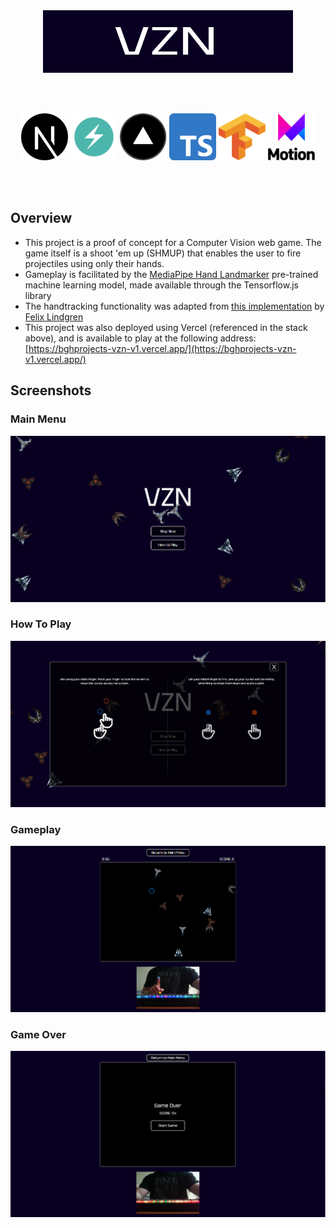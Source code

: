 <div align="center">
<a href="https://bghprojects-vzn-v1.vercel.app"><img src="./public/assets/readme/TitleLogo.PNG" width="400" height="100"></a> 
</div>


  <br></br>

  <div align='center'>
    <a href="https://nextjs.org/"><img src="./public/assets/readme/stacklogos/NextJS.png" width="75" height="75"></a>
    <a href="https://chakra-ui.com/"><img src="./public/assets/readme/stacklogos/ChakraUI.png" width="75" height="75"></a>
    <a href="https://vercel.com/"><img src="./public/assets/readme/stacklogos/Vercel.png" width="75" height="75"></a>
    <a href="https://www.typescriptlang.org/"><img src="./public/assets/readme/stacklogos/Typescript.png" width="75" height="75"></a>
    <a href="https://www.tensorflow.org/js"><img src="./public/assets/readme/stacklogos/Tensorflow.png" width="75" height="75"></a>
    <a href="https://www.framer.com/motion/"><img src="./public/assets/readme/stacklogos/FramerMotion.png" width="75" height="75"></a>
  </div>

  <br></br>

  ## Overview
  - This project is a proof of concept for a Computer Vision web game. The game itself is a shoot 'em up (SHMUP) that enables the user to fire projectiles using only their hands.
  - Gameplay is facilitated by the [MediaPipe Hand Landmarker](https://developers.google.com/mediapipe/solutions/vision/hand_landmarker) pre-trained machine learning model, made available through the Tensorflow.js library
  - The handtracking functionality was adapted from [this implementation](https://medium.com/@felix.p.lindgren/hand-pose-detection-with-tensorflow-js-and-next-js-b87038c58918) by [Felix Lindgren](https://medium.com/@felix.p.lindgren)
  - This project was also deployed using Vercel (referenced in the stack above), and is available to play at the following address: [https://bghprojects-vzn-v1.vercel.app/](https://bghprojects-vzn-v1.vercel.app/) 

  ## Screenshots

  ### Main Menu
  <div><img src="./public/assets/readme/MainMenu.PNG"</div>
    
  ### How To Play
  <div><img src="./public/assets/readme/HowToPlay.PNG"</div>

  ### Gameplay
  <div><img src="./public/assets/readme/Gameplay.PNG"</div>
    
  ### Game Over
  <div><img src="./public/assets/readme/GameOver.PNG"</div>
  
